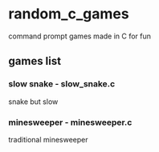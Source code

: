 # random_c_games
command prompt games made in C for fun

## games list
### slow snake - slow_snake.c
snake but slow

### minesweeper - minesweeper.c
traditional minesweeper
